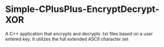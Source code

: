 # Simple-CPlusPlus-EncryptDecrypt-XOR
A C++ application that encrypts and decrypts .txt files based on a user entered key. It utilizes the full extended ASCII character set
